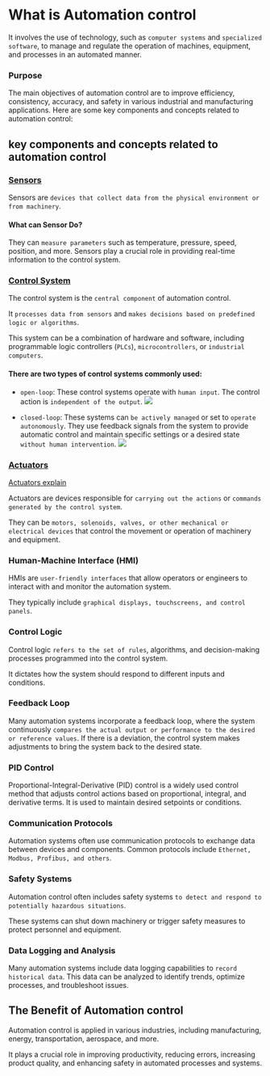 # What is Automation control
It involves the use of technology, such as `computer systems` and `specialized software`, to manage and regulate the operation of machines, equipment, and processes in an automated manner. 

### Purpose
The main objectives of automation control are to improve efficiency, consistency, accuracy, and safety in various industrial and manufacturing applications. Here are some key components and concepts related to automation control:

## key components and concepts related to automation control
### [Sensors](https://www.youtube.com/watch?v=XI49uFm5HRE)
Sensors are `devices that collect data from the physical environment or from machinery`. 

#### What can Sensor Do?
They can `measure parameters` such as temperature, pressure, speed, position, and more. Sensors play a crucial role in providing real-time information to the control system.

### [Control System](https://www.techtarget.com/whatis/definition/control-system#:~:text=A%20control%20system%20is%20a,big%20role%20in%20these%20systems.)
The control system is the `central component` of automation control. 

It `processes data from sensors` and `makes decisions based on predefined logic or algorithms`. 

This system can be a combination of hardware and software, including programmable logic controllers (`PLCs`), `microcontrollers`, or `industrial computers`.

#### There are two types of control systems commonly used: 
- `open-loop`: These control systems operate with `human input`. The control action is `independent of the output`. 
![](https://hackmd.io/_uploads/Hke85SDA2.png)

- `closed-loop`: These systems can `be actively managed` or set to `operate autonomously`. They use feedback signals from the system to provide automatic control and maintain specific settings or a desired state `without human intervention`.
![](https://hackmd.io/_uploads/BJs8cBw0h.png)



### [Actuators](https://www.youtube.com/watch?v=LHn7O6PUaoY)
[Actuators explain](https://www.reac-group.com/en_en/facts/actuators/what-is-an-actuator/#:~:text=An%20actuator%20is%20a%20device,signals%20going%20into%20the%20system.)

Actuators are devices responsible for `carrying out the actions` or `commands generated by the control system`. 

They can be `motors, solenoids, valves, or other mechanical or electrical devices` that control the movement or operation of machinery and equipment.

### Human-Machine Interface (HMI)
HMIs are `user-friendly interfaces` that allow operators or engineers to interact with and monitor the automation system. 

They typically include `graphical displays, touchscreens, and control panels`.

### Control Logic
Control logic `refers to the set of rules`, algorithms, and decision-making processes programmed into the control system. 

It dictates how the system should respond to different inputs and conditions.

### Feedback Loop
Many automation systems incorporate a feedback loop, where the system continuously `compares the actual output or performance to the desired or reference values`. If there is a deviation, the control system makes adjustments to bring the system back to the desired state.

### PID Control
Proportional-Integral-Derivative (PID) control is a widely used control method that adjusts control actions based on proportional, integral, and derivative terms. It is used to maintain desired setpoints or conditions.

### Communication Protocols
Automation systems often use communication protocols to exchange data between devices and components. Common protocols include `Ethernet, Modbus, Profibus, and others`.

### Safety Systems
Automation control often includes safety systems `to detect and respond to potentially hazardous situations`. 

These systems can shut down machinery or trigger safety measures to protect personnel and equipment.

### Data Logging and Analysis
Many automation systems include data logging capabilities to `record historical data`. This data can be analyzed to identify trends, optimize processes, and troubleshoot issues.



## The Benefit of Automation control
Automation control is applied in various industries, including manufacturing, energy, transportation, aerospace, and more. 

It plays a crucial role in improving productivity, reducing errors, increasing product quality, and enhancing safety in automated processes and systems.